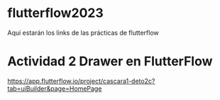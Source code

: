# flutterflow2023
Aquí estarán los links de las prácticas de flutterflow

# Actividad 2 Drawer en FlutterFlow
https://app.flutterflow.io/project/cascara1-deto2c?tab=uiBuilder&page=HomePage
